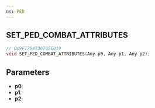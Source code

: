```yaml
---
ns: PED
---
```

## SET_PED_COMBAT_ATTRIBUTES

```c
// 0x9F7794730795E019
void SET_PED_COMBAT_ATTRIBUTES(Any p0, Any p1, Any p2);
```

## Parameters
* **p0**:
* **p1**:
* **p2**:
